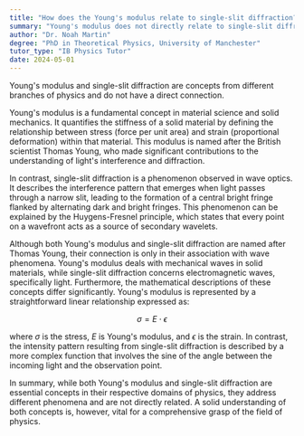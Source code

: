 ```yaml
---
title: "How does the Young's modulus relate to single-slit diffraction?"
summary: "Young's modulus does not directly relate to single-slit diffraction as they pertain to different areas of physics."
author: "Dr. Noah Martin"
degree: "PhD in Theoretical Physics, University of Manchester"
tutor_type: "IB Physics Tutor"
date: 2024-05-01
---
```


Young's modulus and single-slit diffraction are concepts from different branches of physics and do not have a direct connection.

Young's modulus is a fundamental concept in material science and solid mechanics. It quantifies the stiffness of a solid material by defining the relationship between stress (force per unit area) and strain (proportional deformation) within that material. This modulus is named after the British scientist Thomas Young, who made significant contributions to the understanding of light's interference and diffraction.

In contrast, single-slit diffraction is a phenomenon observed in wave optics. It describes the interference pattern that emerges when light passes through a narrow slit, leading to the formation of a central bright fringe flanked by alternating dark and bright fringes. This phenomenon can be explained by the Huygens-Fresnel principle, which states that every point on a wavefront acts as a source of secondary wavelets.

Although both Young's modulus and single-slit diffraction are named after Thomas Young, their connection is only in their association with wave phenomena. Young's modulus deals with mechanical waves in solid materials, while single-slit diffraction concerns electromagnetic waves, specifically light. Furthermore, the mathematical descriptions of these concepts differ significantly. Young's modulus is represented by a straightforward linear relationship expressed as:

$$
\sigma = E \cdot \epsilon
$$

where $\sigma$ is the stress, $E$ is Young's modulus, and $\epsilon$ is the strain. In contrast, the intensity pattern resulting from single-slit diffraction is described by a more complex function that involves the sine of the angle between the incoming light and the observation point.

In summary, while both Young's modulus and single-slit diffraction are essential concepts in their respective domains of physics, they address different phenomena and are not directly related. A solid understanding of both concepts is, however, vital for a comprehensive grasp of the field of physics.
    